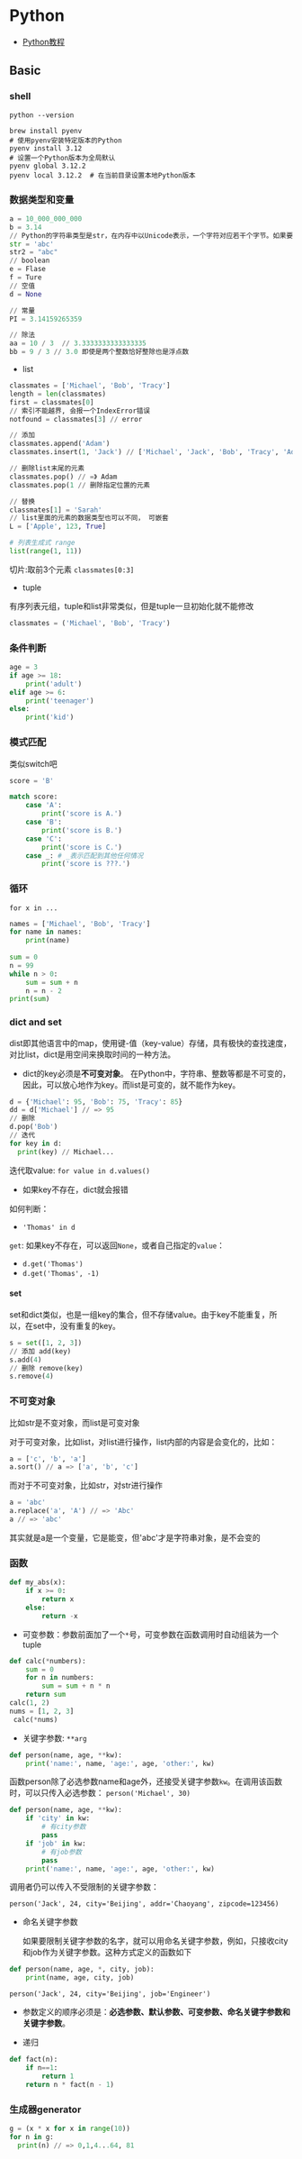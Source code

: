 # Python 

- [Python教程](https://www.liaoxuefeng.com/wiki/1016959663602400)

## Basic

### shell

```shell
python --version

brew install pyenv
# 使用pyenv安装特定版本的Python
pyenv install 3.12
# 设置一个Python版本为全局默认
pyenv global 3.12.2
pyenv local 3.12.2  # 在当前目录设置本地Python版本
```

### 数据类型和变量

```python
a = 10_000_000_000
b = 3.14
// Python的字符串类型是str，在内存中以Unicode表示，一个字符对应若干个字节。如果要在网络上传输，或者保存到磁盘上，就需要把str变为以字节为单位的bytes。
str = 'abc'
str2 = "abc"
// boolean
e = Flase
f = Ture
// 空值
d = None

// 常量
PI = 3.14159265359

// 除法
aa = 10 / 3  // 3.3333333333333335
bb = 9 / 3 // 3.0 即使是两个整数恰好整除也是浮点数

```
* list
```python
classmates = ['Michael', 'Bob', 'Tracy']
length = len(classmates)
first = classmates[0]
// 索引不能越界, 会报一个IndexError错误
notfound = classmates[3] // error

// 添加
classmates.append('Adam')
classmates.insert(1, 'Jack') // ['Michael', 'Jack', 'Bob', 'Tracy', 'Adam']

// 删除list末尾的元素
classmates.pop() // =》 Adam
classmates.pop(1 // 删除指定位置的元素

// 替换
classmates[1] = 'Sarah'
// list里面的元素的数据类型也可以不同， 可嵌套
L = ['Apple', 123, True]

# 列表生成式 range
list(range(1, 11))
```
切片:取前3个元素 `classmates[0:3]`

* tuple

有序列表元组，tuple和list非常类似，但是tuple一旦初始化就不能修改

```python
classmates = ('Michael', 'Bob', 'Tracy')
```

### 条件判断
```python
age = 3
if age >= 18:
    print('adult')
elif age >= 6:
    print('teenager')
else:
    print('kid')
```
### 模式匹配
类似switch吧
```python
score = 'B'

match score:
    case 'A':
        print('score is A.')
    case 'B':
        print('score is B.')
    case 'C':
        print('score is C.')
    case _: # _表示匹配到其他任何情况
        print('score is ???.')
```
### 循环
`for x in ...`
```python
names = ['Michael', 'Bob', 'Tracy']
for name in names:
    print(name)
    
sum = 0
n = 99
while n > 0:
    sum = sum + n
    n = n - 2
print(sum)
```

### dict and set
dist即其他语言中的map，使用键-值（key-value）存储，具有极快的查找速度，对比list，dict是用空间来换取时间的一种方法。

* dict的key必须是**不可变对象**。
在Python中，字符串、整数等都是不可变的，因此，可以放心地作为key。而list是可变的，就不能作为key。
```python
d = {'Michael': 95, 'Bob': 75, 'Tracy': 85}
dd = d['Michael'] // => 95
// 删除
d.pop('Bob')
// 迭代
for key in d:
  print(key) // Michael...
```
迭代取value: `for value in d.values()`

* 如果key不存在，dict就会报错

如何判断：
- `'Thomas' in d`

`get`: 如果key不存在，可以返回`None`，或者自己指定的`value`：
- `d.get('Thomas')`
- `d.get('Thomas', -1)`

#### set
set和dict类似，也是一组key的集合，但不存储value。由于key不能重复，所以，在set中，没有重复的key。
```python
s = set([1, 2, 3])
// 添加 add(key)
s.add(4)
// 删除 remove(key)
s.remove(4)
```
### 不可变对象
比如str是不变对象，而list是可变对象

对于可变对象，比如list，对list进行操作，list内部的内容是会变化的，比如：

```python
a = ['c', 'b', 'a']
a.sort() // a => ['a', 'b', 'c']
```
而对于不可变对象，比如str，对str进行操作
```python
a = 'abc'
a.replace('a', 'A') // => 'Abc'
a // => 'abc'
```
其实就是a是一个变量，它是能变，但'abc'才是字符串对象，是不会变的

### 函数
```python
def my_abs(x):
    if x >= 0:
        return x
    else:
        return -x
```
* 可变参数：参数前面加了一个`*`号，可变参数在函数调用时自动组装为一个tuple
```python
def calc(*numbers):
    sum = 0
    for n in numbers:
        sum = sum + n * n
    return sum
calc(1, 2)
nums = [1, 2, 3]
 calc(*nums)
```
* 关键字参数: `**arg`
```python
def person(name, age, **kw):
    print('name:', name, 'age:', age, 'other:', kw)
```
函数person除了必选参数name和age外，还接受关键字参数`kw`。在调用该函数时，可以只传入必选参数：
`person('Michael', 30)`

```python
def person(name, age, **kw):
    if 'city' in kw:
        # 有city参数
        pass
    if 'job' in kw:
        # 有job参数
        pass
    print('name:', name, 'age:', age, 'other:', kw)
```
调用者仍可以传入不受限制的关键字参数：

`person('Jack', 24, city='Beijing', addr='Chaoyang', zipcode=123456)`
* 命名关键字参数

  如果要限制关键字参数的名字，就可以用命名关键字参数，例如，只接收city和job作为关键字参数。这种方式定义的函数如下
```python
def person(name, age, *, city, job):
    print(name, age, city, job)
```
`person('Jack', 24, city='Beijing', job='Engineer')`

* 参数定义的顺序必须是：**必选参数、默认参数、可变参数、命名关键字参数和关键字参数**。

* 递归
```python
def fact(n):
    if n==1:
        return 1
    return n * fact(n - 1)
```

### 生成器generator
```python
g = (x * x for x in range(10))
for n in g:
  print(n) // => 0,1,4...64, 81
```
